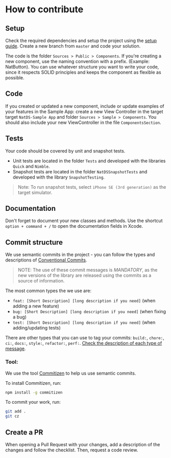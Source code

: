 # How to contribute

## Setup
Check the required dependencies and setup the project using the [setup guide](docs/Setup.md). Create a new branch from `master` and code your solution.

The code is the folder `Sources > Public > Components`. If you're creating a new component, use the naming convention with a prefix. (Example: NatButton). You can use whatever structure you want to write your code, since it respects SOLID principles and keeps the component as flexible as possible.

## Code
If you created or updated a new component, include or update examples of your features in the Sample App: create a new View Controller in the target target `NatDS-Sample App` and folder `Sources > Sample > Components`. You should also include your new ViewController in the file `ComponentsSection`.

## Tests
Your code should be covered by unit and snapshot tests.
- Unit tests are located in the folder `Tests` and developed with the libraries `Quick` and `Nimble`.
- Snapshot tests are located in the folder `NatDSSnapshotTests` and developed with the library `SnapshotTesting`.
> Note: To run snapshot tests, select `iPhone SE (3rd generation)` as the target simulator.

## Documentation
Don't forget to document your new classes and methods. Use the shortcut `option + command + /` to open the documentation fields in Xcode.
## Commit structure
We use semantic commits in the project - you can follow the types and descriptions of [Conventional Commits](https://www.conventionalcommits.org/en/v1.0.0/). 

> NOTE: The use of these commit messages is *MANDATORY*, as the new versions of the library are released using the commits as a source of information.

The most common types the we use are:
- `feat: [Short Description] [long description if you need]` (when adding a new feature)
- `bug: [Short Description] [long description if you need]` (when fixing a bug)
- `test: [Short Description] [long description if you need]` (when adding/updating tests)

There are other types that you can use to tag your commits: `build:`, `chore:`, `ci:`, `docs:`, `style:`, `refactor:`, `perf:`. [Check the description of each type of message](https://www.conventionalcommits.org/en/v1.0.0/).

### Tool:
We use the tool [Commitizen](https://github.com/commitizen/cz-cli) to help us use semantic commits.

To install Commitizen, run:

```bash
npm install -g commitizen
```

To commit your work, run:

```bash
git add .
git cz
```

## Create a PR
When opening a Pull Request with your changes, add a description of the changes and follow the checklist. Then, request a code review.